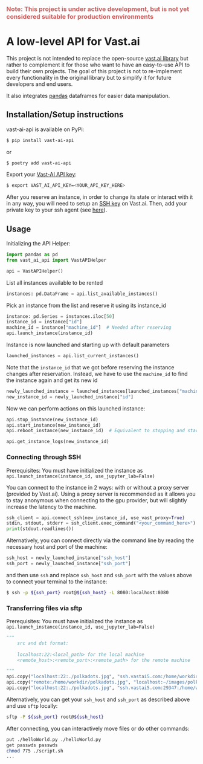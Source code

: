 
<h3 style="font-weight: bold; color: indianred">Note: This project is under active development, but is not yet considered suitable for production environments</p>

# A low-level API for Vast.ai
 
 This project is not intended to replace the open-source [vast.ai library](https://github.com/vast-ai/vast-python) but rather to complement it for those who want to have an easy-to-use API to build their own projects. The goal of this project is not to re-implement every functionality in the original library but to simplify it for future developers and end users.
 
 It also integrates [pandas](https://pandas.pydata.org/) dataframes for easier data manipulation.


## Installation/Setup instructions
vast-ai-api is available on PyPi:

```bash
$ pip install vast-ai-api
```
or
```bash
$ poetry add vast-ai-api
```

Export your [Vast-AI API key](https://vast.ai/docs/account/account-settings?query=change-ssh-key#change-api-key):

```bash
$ export VAST_AI_API_KEY=<YOUR_API_KEY_HERE>
```
After you reserve an instance, in order to change its state or interact with it in any way, you will need to setup an [SSH key](https://vast.ai/docs/account/account-settings?query=change-ssh-key#change-ssh-key) on Vast.ai. Then, add your private key to your ssh agent (see [here](https://docs.github.com/en/authentication/connecting-to-github-with-ssh/generating-a-new-ssh-key-and-adding-it-to-the-ssh-agent)).

## Usage
Initializing the API Helper:

```python
import pandas as pd
from vast_ai_api import VastAPIHelper

api = VastAPIHelper()
```
List all instances available to be rented
```python
instances: pd.DataFrame = api.list_available_instances()
```

Pick an instance from the list and reserve it using its instance_id
```python
instance: pd.Series = instances.iloc[50]
instance_id = instance["id"]
machine_id = instance["machine_id"]  # Needed after reserving
api.launch_instance(instance_id)
```

Instance is now launched and starting up with default parameters
```python
launched_instances = api.list_current_instances()
```

Note that the `instance_id` that we got before reserving the instance changes after reservation. Instead, we have to use the `machine_id` to find the instance again and get its new id

```python
newly_launched_instance = launched_instances[launched_instances["machine_id"] == machine_id]
new_instance_id = newly_launched_instance["id"]
```

Now we can perform actions on this launched instance:

```python
api.stop_instance(new_instance_id)
api.start_instance(new_instance_id)
api.reboot_instance(new_instance_id)  # Equivalent to stopping and starting the instance

api.get_instance_logs(new_instance_id)
```

### Connecting through SSH
Prerequisites: You must have initialized the instance as `api.launch_instance(instance_id, use_jupyter_lab=False)`

You can connect to the instance in 2 ways: with or without a proxy server (provided by Vast.ai). Using a proxy server is recommended as it allows you to stay anonymous when connecting to the gpu provider, but will slightly increase the latency to the machine.
```python
ssh_client = api.connect_ssh(new_instance_id, use_vast_proxy=True)
stdin, stdout, stderr = ssh_client.exec_command("<your_command_here>")
print(stdout.readlines())
```
Alternatively, you can connect directly via the command line by reading the necessary host and port of the machine:
```python
ssh_host = newly_launched_instance["ssh_host"]
ssh_port = newly_launched_instance["ssh_port"]
```
and then use `ssh` and replace `ssh_host` and `ssh_port` with the values above to connect your terminal to the instance:
```bash
$ ssh -p ${ssh_port} root@${ssh_host} -L 8080:localhost:8080
```

### Transferring files via sftp
Prerequisites: You must have initialized the instance as `api.launch_instance(instance_id, use_jupyter_lab=False)`

```python
"""
    src and dst format:
    
    localhost:22:<local_path> for the local machine
    <remote_host>:<remote_port>:<remote_path> for the remote machine

"""
api.copy("localhost:22:./polkadots.jpg", "ssh.vastai5.com:/home/workdir/polkadots.jpg", ssh_client)
api.copy("remote:/home/workdir/polkadots.jpg", "localhost:~/images/polka_dots.jpg", connect_ssh(new_instance_id))
api.copy("localhost:22:./polkadots.jpg", "ssh.vastai5.com:29347:/home/workdir/polkadots.jpg")
```

Alternatively, you can get your `ssh_host` and `ssh_port` as described above and use `sftp` locally:
```bash
sftp -P ${ssh_port} root@${ssh_host}
```
After connecting, you can interactively move files or do other commands:
```bash
put ./helloWorld.py ./helloWorld.py
get passwds passwds
chmod 775 ./script.sh
...
```
